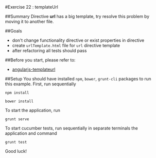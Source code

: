 #Exercise 22 : templateUrl

##Summary
Directive **url** has a big template, try resolve this problem by moving it to another file.

##Goals
 * don't change functionality directive or exist properties in directive
 * create `urlTemplate.html` file for `url` directive template
 * after refactoring all tests should pass

##Before you start, please refer to:
* [angularjs-templateurl](https://egghead.io/lessons/angularjs-templateurl)

##Setup
You should have installed `npm`, `bower`, `grunt-cli`  packages to run this example. First, run sequentially

```
npm install
```

```
bower install
```

To start the application, run

```
grunt serve
```

To start cucumber tests, run sequentially in separate terminals the application and command

```
grunt test
```

Good luck!
